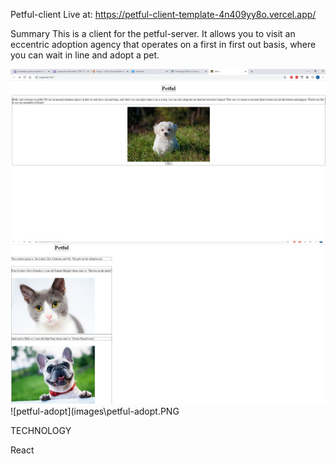 Petful-client
Live at: https://petful-client-template-4n409yy8o.vercel.app/

Summary
This is a client for the petful-server. It allows you to visit an eccentric adoption agency that operates on a first in first out basis, where you can wait in line and adopt a pet.

![petful-landing](images\petful-landing.PNG)
![petful-line](images\petful-line.PNG)
![petful-adopt](images\petful-adopt.PNG

TECHNOLOGY

React
